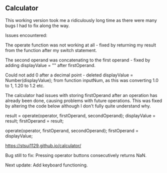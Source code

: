 Calculator
---
This working version took me a ridiculously long time as there were many bugs I had to fix along the way.

Issues encountered:

The operate function was not working at all - fixed by returning my result from the function after my switch statement.

The second operand was concatenating to the first operand - fixed by adding displayValue = "" after firstOperand.

Could not add 0 after a decimal point - deleted displayValue = Number(displayValue); from function inputNum, as this was converting 1.0 to 1, 1.20 to 1.2 etc.

The calculator had issues with storing firstOperand after an operation has already been done, causing problems with future operations. This was fixed by altering the code below although I don't fully quite understand why.

result = operate(operator, firstOperand, secondOperand);
displayValue = result;
firstOperand = result;

operate(operator, firstOperand, secondOperand);
firstOperand = displayValue;

https://stsui1129.github.io/calculator/

Bug still to fix: Pressing operator buttons consecutively returns NaN.

Next update: Add keyboard functioning.
